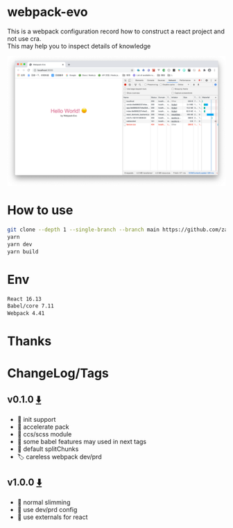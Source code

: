 # webpack-evo
This is a webpack configuration record how to construct a react project and not use cra.  
This may help you to inspect details of knowledge

 <img src="./docs/img/tgs010-1.png" alt="title" align=center />

# How to use
```bash
git clone --depth 1 --single-branch --branch main https://github.com/zacard-orc/webpack-evo.git 
yarn
yarn dev
yarn build
```

# Env
```bash
React 16.13
Babel/core 7.11
Webpack 4.41
```

# Thanks


# ChangeLog/Tags
## v0.1.0  [⬇️](https://github.com/zacard-orc/webpack-evo/releases/tag/v0.1.0)
- :pushpin: init support 
- :bookmark: accelerate pack
- :bookmark: ccs/scss module
- :bookmark: some babel features may used in next tags
- :bookmark: default splitChunks
- :label: careless webpack dev/prd

## v1.0.0  [⬇️](https://github.com/zacard-orc/webpack-evo/releases/tag/v1.0.0)
- :pushpin: normal slimming
- :bookmark: use dev/prd config
- :bookmark: use externals for react

